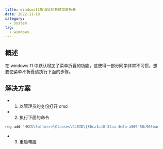 ```yaml
---
title: windows11取消鼠标右键菜单折叠
date: 2022-11-18
category:
  - system
tag:
  - windows
---
```


## 概述

在 windows 11 中默认增加了菜单折叠的功能，这使得一部分同学非常不习惯，想要使菜单不折叠请执行下面的步骤。

## 解决方案

- 1. 以管理员的身份打开 cmd

- 2. 执行下面的命令

```cmd
reg add "HKCU\Software\Classes\CLSID\{86ca1aa0-34aa-4e8b-a509-50c905bae2a2}\InprocServer32" /f /ve
```

- 3. 重启电脑
